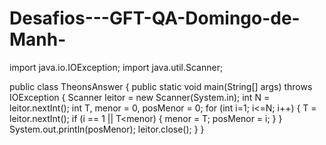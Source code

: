 # Desafios---GFT-QA-Domingo-de-Manh-
import java.io.IOException;
import java.util.Scanner;

public class TheonsAnswer {
  public static void main(String[] args) throws IOException {
  	Scanner leitor = new Scanner(System.in);
  	int N = leitor.nextInt();
  	int T, menor = 0, posMenor = 0;
  	for (int i=1; i<=N; i++) {
  		T = leitor.nextInt();
  		if (i == 1 || T<menor) {
  	    menor = T;
  	    posMenor = i;
  	  }
  	}
  	System.out.println(posMenor);
    leitor.close();
  }
}

